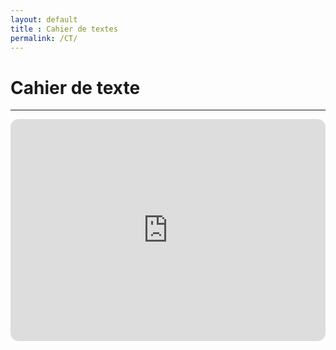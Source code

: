 ```yaml
---
layout: default
title : Cahier de textes
permalink: /CT/
---
```


# Cahier de texte

---
<div style="position:relative;padding-bottom:70%;height:0;overflow:hidden;border:1px solid #ddd;border-radius:12px">
  <iframe
    src="https://calendar.google.com/calendar/embed?src=chimie.pcsi.faidherbe%40gmail.com&ctz=Europe/Paris"
    style="position:absolute;top:0;left:0;width:100%;height:100%;border:0"
    frameborder="0"
    scrolling="no">
  </iframe>
</div>